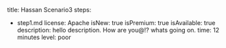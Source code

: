 title: Hassan Scenario3
steps:
  - step1.md
license: Apache
isNew: true
isPremium: true
isAvailable: true
description: hello description. How are you@!? whats going on.
time: 12 minutes
level: poor
